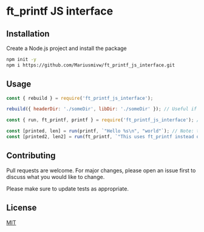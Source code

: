 # ft_printf JS interface

## Installation

Create a Node.js project and install the package
```bash
npm init -y
npm i https://github.com/Mariusmivw/ft_printf_js_interface.git
```

## Usage

```js
const { rebuild } = require('ft_printf_js_interface');

rebuild({ headerDir: './someDir', libDir: './someDir' }); // Useful if there are any changes to ft_printf

const { run, ft_printf, printf } = require('ft_printf_js_interface'); // Make sure you use the value of ft_printf and printf only AFTER you have rebuilt (otherwise you'll have to run the script again)

const [printed, len] = run(printf, `"Hello %s\n", "world"`); // Note: the second argument is like you'd write it in C
const [printed2, len2] = run(ft_printf, `"This uses ft_printf instead of printf\n"`);
```

## Contributing
Pull requests are welcome. For major changes, please open an issue first to discuss what you would like to change.

Please make sure to update tests as appropriate.

## License
[MIT](https://choosealicense.com/licenses/mit/)